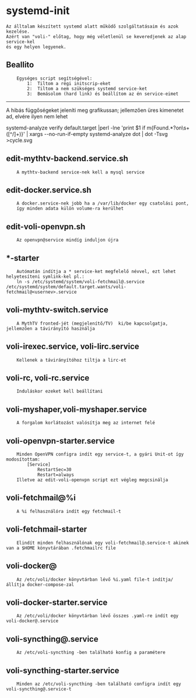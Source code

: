 # systemd-init
	Az álltalam készített systemd alatt működő szolgáltatásaim és azok kezelése.
	Azért van "voli-" előtag, hogy még véletlenül se keveredjenek az alap service-kel 
	és egy helyen legyenek.

##	Beallito
		Egységes script segítségével: 
		    1:	Tiltom a régi initscrip-eket
		    2:	Tiltom a nem szükséges systemd service-ket
		    3:	Bemásolom (hard link) és beállítom az én service-eimet


---------------------------
A hibás függőségeket jeleníti meg grafikussan; jellemzően üres kimenetet ad, elvére ilyen nem lehet

systemd-analyze verify default.target |perl -lne 'print $1 if m{Found.*?on\s+([^/]+)}' | xargs --no-run-if-empty systemd-analyze dot | dot -Tsvg >cycle.svg


##	edit-mythtv-backend.service.sh
		A mythtv-backend service-nek kell a mysql service

##	edit-docker.service.sh
		A docker.service-nek jobb ha a /var/lib/docker egy csatolási pont,
		így minden adata külön volume-ra kerülhet

##	edit-voli-openvpn.sh
		Az openvpn@service mindíg induljon újra

##	*-starter
		Autómatán indítja a * service-ket megfelelő névvel, ezt lehet helyetesíteni symlink-kel pl.:
		ln -s /etc/systemd/system/voli-fetchmail@.service /etc/systemd/system/default.target.wants/voli-fetchmail@<usernev>.service


##	voli-mythtv-switch.service
		A MythTV fronted-jét (megjelenítő/TV)  ki/be kapcsolgatja, jellemzően a távirányító használja

##	voli-irexec.service, voli-lirc.service
		Kellenek a távirányítóhoz tiltja a lirc-et

##	voli-rc, voli-rc.service
		Induláskor ezeket kell beállítani

##	voli-myshaper,voli-myshaper.service
		A forgalom korlátozást valósítja meg az internet felé

##	voli-openvpn-starter.service
		Minden OpenVPN configra indít egy service-t, a gyári Unit-ot így modosítottam:
			[Service]
			    RestartSec=30
			    Restart=always
		Illetve az edit-voli-openvpn script ezt végleg megcsinálja

##	voli-fetchmail@%i
		A %i felhasználóra indít egy fetchmail-t
##	voli-fetchmail-starter
		Elindít minden felhasználónak egy voli-fetchmail@.service-t akinek van a $HOME könyvtárában .fetchmailrc file

##	voli-docker@
		Az /etc/voli/docker könyvtárban lévő %i.yaml file-t indítja/állítja docker-compose-zal
##	voli-docker-starter.service
		Az /etc/voli/docker könyvtárban lévő összes .yaml-re indít egy voli-docker@.service


##	voli-syncthing@.service
		Az /etc/voli-syncthing -ben található konfig a paramétere
##	voli-syncthing-starter.service
		Minden az /etc/voli-syncthing -ben található configra indít egy voli-syncthing@.service-t
